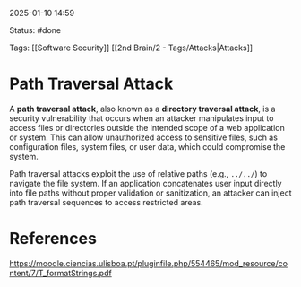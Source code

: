 2025-01-10 14:59

Status: #done 

Tags: [[Software Security]] [[2nd Brain/2 - Tags/Attacks|Attacks]] 

# Path Traversal Attack

A **path traversal attack**, also known as a **directory traversal attack**, is a security vulnerability that occurs when an attacker manipulates input to access files or directories outside the intended scope of a web application or system. This can allow unauthorized access to sensitive files, such as configuration files, system files, or user data, which could compromise the system.

Path traversal attacks exploit the use of relative paths (e.g., `../../`) to navigate the file system. If an application concatenates user input directly into file paths without proper validation or sanitization, an attacker can inject path traversal sequences to access restricted areas.

# References

https://moodle.ciencias.ulisboa.pt/pluginfile.php/554465/mod_resource/content/7/T_formatStrings.pdf
